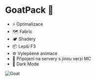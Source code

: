 # GoatPack 🐐
- ⚡ Optimalizace
- 🗺️ Fabric
- 🏕️ Shadery
- 📦 Lepší F3
- ⚙️ Vylepšené animace
- 🔌 Připojení na servery s jinou verzí MC
- 🌙 Dark Mode

![Goat](https://i.imgur.com/Xd1Di9f.png)
